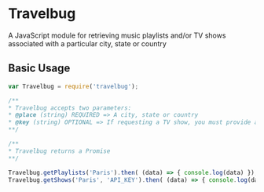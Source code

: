 # Travelbug
A JavaScript module for retrieving music playlists and/or TV shows associated with a particular city, state or country

## Basic Usage

```javascript
var Travelbug = require('travelbug');

/**
* Travelbug accepts two parameters:
* @place (string) REQUIRED => A city, state or country
* @key (string) OPTIONAL => If requesting a TV show, you must provide a Guidebox API key
**/

/**
* Travelbug returns a Promise
**/

Travelbug.getPlaylists('Paris').then( (data) => { console.log(data) });
Travelbug.getShows('Paris', 'API_KEY').then( (data) => { console.log(data) });

```